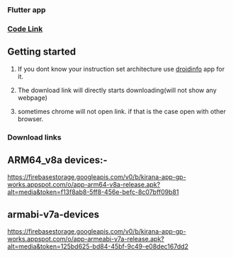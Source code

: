 ### Flutter app

### [Code Link](https://github.com/GP-works/Kirana)
  

## Getting started
  1. If you dont know your instruction set architecture use [droidinfo](https://play.google.com/store/apps/details?id=com.inkwired.droidinfo&hl=en_IN) app for it.
  2. The download link will directly starts downloading(will not show any webpage)

  3. sometimes chrome will not open link. if that is the case open with other browser. 



### Download links

## ARM64_v8a devices:-
https://firebasestorage.googleapis.com/v0/b/kirana-app-gp-works.appspot.com/o/app-arm64-v8a-release.apk?alt=media&token=f13f8ab8-5ff8-456e-befc-8c07bff09b81


##  armabi-v7a-devices
https://firebasestorage.googleapis.com/v0/b/kirana-app-gp-works.appspot.com/o/app-armeabi-v7a-release.apk?alt=media&token=125bd625-bd84-45bf-9c49-e08dec167dd2
